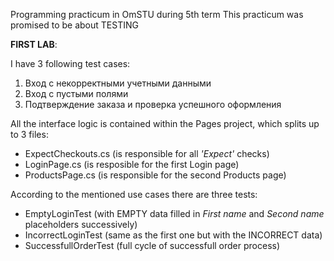 Programming practicum in OmSTU during 5th term
This practicum was promised to be about TESTING

**FIRST LAB**:

I have 3 following test cases:

1) Вход с некорректными учетными данными
2) Вход с пустыми полями
10) Подтверждение заказа и проверка успешного оформления

All the interface logic is contained within the Pages project,
which splits up to 3 files:

- ExpectCheckouts.cs (is responsible for all *'Expect'* checks)
- LoginPage.cs (is resposible for the first Login page)
- ProductsPage.cs (is responsible for the second Products page)

According to the mentioned use cases there are three tests:
- EmptyLoginTest (with EMPTY data filled in *First name* and *Second name* placeholders successively)
- IncorrectLoginTest (same as the first one but with the INCORRECT data)
- SuccessfullOrderTest (full cycle of successfull order process)

